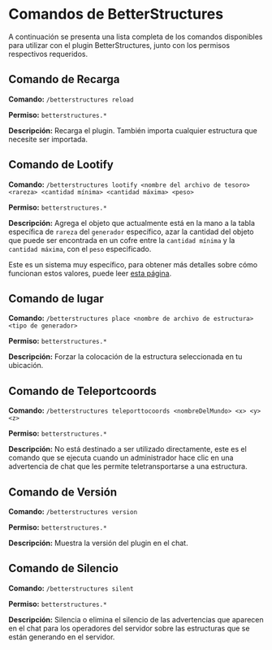 # Comandos de BetterStructures

A continuación se presenta una lista completa de los comandos disponibles para utilizar con el plugin BetterStructures, junto con los permisos respectivos requeridos.

## Comando de Recarga

**Comando:** `/betterstructures reload`

**Permiso:** `betterstructures.*`

**Descripción:** Recarga el plugin. También importa cualquier estructura que necesite ser importada.

## Comando de Lootify

**Comando:** `/betterstructures lootify <nombre del archivo de tesoro> <rareza> <cantidad mínima> <cantidad máxima> <peso>`

**Permiso:** `betterstructures.*`

**Descripción:** Agrega el objeto que actualmente está en la mano a la tabla específica de `rareza` del `generador` específico, azar la cantidad del objeto que puede ser encontrada en un cofre entre la `cantidad mínima` y la `cantidad máxima`, con el `peso` especificado.

Este es un sistema muy específico, para obtener más detalles sobre cómo funcionan estos valores, puede leer [esta página]($idioma$/betterstructures/creating_structures.md).

## Comando de lugar

**Comando:** `/betterstructures place <nombre de archivo de estructura> <tipo de generador>`

**Permiso:** `betterstructures.*`

**Descripción:** Forzar la colocación de la estructura seleccionada en tu ubicación.

## Comando de Teleportcoords

**Comando:** `/betterstructures teleporttocoords <nombreDelMundo> <x> <y> <z>`

**Permiso:** `betterstructures.*`

**Descripción:** No está destinado a ser utilizado directamente, este es el comando que se ejecuta cuando un administrador hace clic en una advertencia de chat que les permite teletransportarse a una estructura.

## Comando de Versión

**Comando:** `/betterstructures version`

**Permiso:** `betterstructures.*`

**Descripción:** Muestra la versión del plugin en el chat.

## Comando de Silencio

**Comando:** `/betterstructures silent`

**Permiso:** `betterstructures.*`

**Descripción:** Silencia o elimina el silencio de las advertencias que aparecen en el chat para los operadores del servidor sobre las estructuras que se están generando en el servidor.